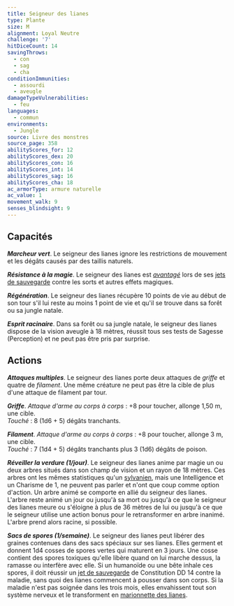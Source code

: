 ```yaml
---
title: Seigneur des lianes
type: Plante
size: M
alignment: Loyal Neutre
challenge: '7'
hitDiceCount: 14
savingThrows:
  - con
  - sag
  - cha
conditionImmunities:
  - assourdi
  - aveugle
damageTypeVulnerabilities:
  - feu
languages:
  - commun
environments:
  - Jungle
source: Livre des monstres
source_page: 358
abilityScores_for: 12
abilityScores_dex: 20
abilityScores_con: 16
abilityScores_int: 14
abilityScores_sag: 16
abilityScores_cha: 18
ac_armorType: armure naturelle
ac_value: 1
movement_walk: 9
senses_blindsight: 9
---
```

## Capacités
_**Marcheur vert**_. Le seigneur des lianes ignore les restrictions de mouvement et les dégâts causés par des taillis naturels.

_**Résistance à la magie**_. Le seigneur des lianes est [_avantagé_](/utiliser-les-caracteristiques/#avantage-et-desavantage) lors de ses [jets de sauvegarde](/utiliser-les-caracteristiques/#jets-de-sauvegarde) contre les sorts et autres effets magiques.

_**Régénération**_. Le seigneur des lianes récupère 10 points de vie au début de son tour s'il lui reste au moins 1 point de vie et qu'il se trouve dans sa forêt ou sa jungle natale.

_**Esprit racinaire**_. Dans sa forêt ou sa jungle natale, le seigneur des lianes dispose de la vision aveugle à 18 mètres, réussit tous ses tests de Sagesse (Perception) et ne peut pas être pris par surprise.

## Actions
_**Attaques multiples**_. Le seigneur des lianes porte deux attaques de _griffe_ et quatre de _filament_. Une même créature ne peut pas être la cible de plus d'une attaque de filament par tour.

_**Griffe**_. _Attaque d'arme au corps à corps_ : +8 pour toucher, allonge 1,50 m, une cible.  
_Touché_ : 8 (1d6 + 5) dégâts tranchants.

_**Filament**_. _Attaque d'arme au corps à corps_ : +8 pour toucher, allonge 3 m, une cible.  
_Touché_ : 7 (1d4 + 5) dégâts tranchants plus 3 (1d6) dégâts de poison.

_**Réveiller la verdure (1/jour)**_. Le seigneur des lianes anime par magie un ou deux arbres situés dans son champ de vision et un rayon de 18 mètres. Ces arbres ont les mêmes statistiques qu'un [sylvanien](/bestiaire/sylvanien/), mais une Intelligence et un Charisme de 1, ne peuvent pas parler et n'ont que coup comme option d'action. Un arbre animé se comporte en allié du seigneur des lianes. L'arbre reste animé un jour ou jusqu'à sa mort ou jusqu'à ce que le seigneur des lianes meure ou s'éloigne à plus de 36 mètres de lui ou jusqu'à ce que le seigneur utilise une action bonus pour le retransformer en arbre inanimé. L'arbre prend alors racine, si possible.

_**Sacs de spores (1/semaine)**_. Le seigneur des lianes peut libérer des graines contenues dans des sacs spéciaux sur ses lianes. Elles germent et donnent 1d4 cosses de spores vertes qui maturent en 3 jours. Une cosse contient des spores toxiques qu'elle libère quand on lui marche dessus, la ramasse ou interfère avec elle. Si un humanoïde ou une bête inhale ces spores, il doit réussir un [jet de sauvegarde](/utiliser-les-caracteristiques/#jets-de-sauvegarde) de Constitution DD 14 contre la maladie, sans quoi des lianes commencent à pousser dans son corps. Si la maladie n'est pas soignée dans les trois mois, elles envahissent tout son système nerveux et le transforment en [marionnette des lianes](/bestiaire/marionnette-des-lianes/).
